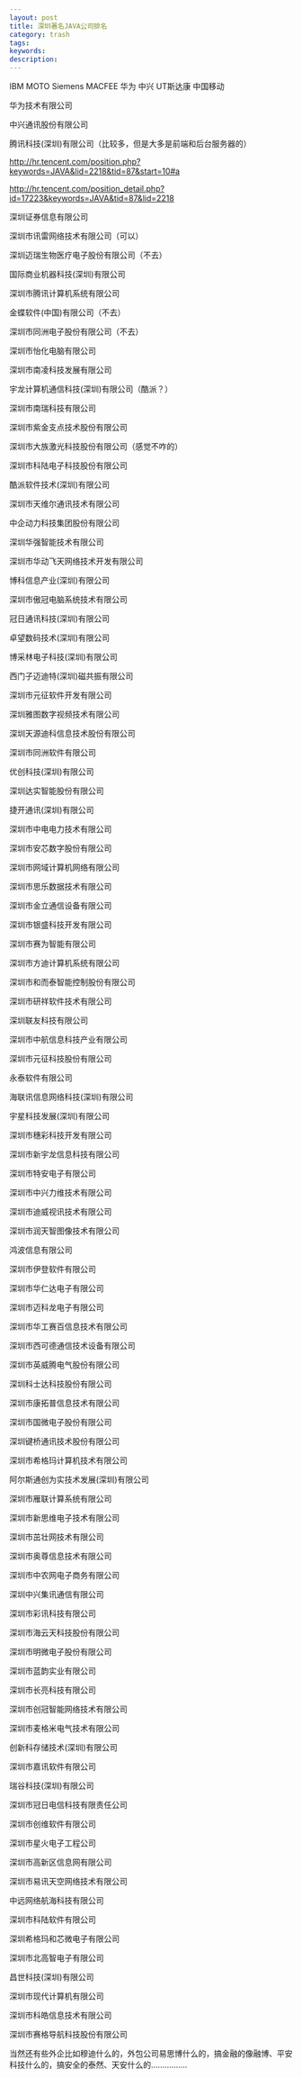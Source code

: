 ```yaml
---
layout: post
title: 深圳著名JAVA公司排名
category: trash
tags: 
keywords: 
description: 
---
```




IBM MOTO Siemens MACFEE 华为 中兴 UT斯达康 中国移动


 华为技术有限公司

中兴通讯股份有限公司

腾讯科技(深圳)有限公司（比较多，但是大多是前端和后台服务器的）

http://hr.tencent.com/position.php?keywords=JAVA&lid=2218&tid=87&start=10#a

http://hr.tencent.com/position_detail.php?id=17223&keywords=JAVA&tid=87&lid=2218


深圳证券信息有限公司

深圳市讯雷网络技术有限公司（可以）

深圳迈瑞生物医疗电子股份有限公司（不去）

国际商业机器科技(深圳)有限公司

深圳市腾讯计算机系统有限公司

金蝶软件(中国)有限公司（不去）

深圳市同洲电子股份有限公司（不去）

深圳市怡化电脑有限公司

深圳市南凌科技发展有限公司

宇龙计算机通信科技(深圳)有限公司（酷派？）

深圳市南瑞科技有限公司

深圳市紫金支点技术股份有限公司

深圳市大族激光科技股份有限公司（感觉不咋的）

深圳市科陆电子科技股份有限公司

酷派软件技术(深圳)有限公司

深圳市天维尔通讯技术有限公司

中企动力科技集团股份有限公司

深圳华强智能技术有限公司

深圳市华动飞天网络技术开发有限公司

博科信息产业(深圳)有限公司

深圳市傲冠电脑系统技术有限公司

冠日通讯科技(深圳)有限公司

卓望数码技术(深圳)有限公司

博采林电子科技(深圳)有限公司

西门子迈迪特(深圳)磁共振有限公司

深圳市元征软件开发有限公司

深圳雅图数字视频技术有限公司

深圳天源迪科信息技术股份有限公司

深圳市同洲软件有限公司

优创科技(深圳)有限公司

深圳达实智能股份有限公司

捷开通讯(深圳)有限公司

深圳市中电电力技术有限公司

深圳市安芯数字股份有限公司

深圳市网域计算机网络有限公司

深圳市思乐数据技术有限公司

深圳市金立通信设备有限公司

深圳市银盛科技开发有限公司

深圳市赛为智能有限公司

深圳市方迪计算机系统有限公司

深圳市和而泰智能控制股份有限公司

深圳市研祥软件技术有限公司

深圳联友科技有限公司

深圳市中航信息科技产业有限公司

深圳市元征科技股份有限公司

永泰软件有限公司

海联讯信息网络科技(深圳)有限公司

宇星科技发展(深圳)有限公司

深圳市穗彩科技开发有限公司

深圳市新宇龙信息科技有限公司

深圳市特安电子有限公司

深圳市中兴力维技术有限公司

深圳市迪威视讯技术有限公司

深圳市润天智图像技术有限公司

鸿波信息有限公司

深圳市伊登软件有限公司

深圳市华仁达电子有限公司

深圳市迈科龙电子有限公司

深圳市华工赛百信息技术有限公司

深圳市西可德通信技术设备有限公司

深圳市英威腾电气股份有限公司

深圳科士达科技股份有限公司

深圳市康拓普信息技术有限公司

深圳市国微电子股份有限公司

深圳键桥通讯技术股份有限公司

深圳市希格玛计算机技术有限公司

阿尔斯通创为实技术发展(深圳)有限公司

深圳市雁联计算系统有限公司

深圳市新思维电子技术有限公司

深圳市茁壮网技术有限公司

深圳市奥尊信息技术有限公司

深圳市中农网电子商务有限公司

深圳中兴集讯通信有限公司

深圳市彩讯科技有限公司

深圳市海云天科技股份有限公司

深圳市明微电子股份有限公司

深圳市蓝韵实业有限公司

深圳市长亮科技有限公司

深圳市创冠智能网络技术有限公司

深圳市麦格米电气技术有限公司

创新科存储技术(深圳)有限公司

深圳市嘉讯软件有限公司

瑞谷科技(深圳)有限公司

深圳市冠日电信科技有限责任公司

深圳市创维软件有限公司

深圳市星火电子工程公司

深圳市高新区信息网有限公司

深圳市易讯天空网络技术有限公司

中远网络航海科技有限公司

深圳市科陆软件有限公司

深圳希格玛和芯微电子有限公司

深圳市北高智电子有限公司

昌世科技(深圳)有限公司

深圳市现代计算机有限公司

深圳市科皓信息技术有限公司

深圳市赛格导航科技股份有限公司


当然还有些外企比如穆迪什么的，外包公司易思博什么的，搞金融的像融博、平安科技什么的，搞安全的泰然、天安什么的................ 
